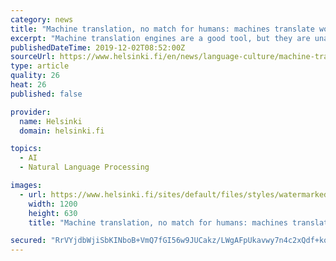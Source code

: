 ```yaml
---
category: news
title: "Machine translation, no match for humans: machines translate words, humans the underlying message"
excerpt: "Machine translation engines are a good tool, but they are unable to break down language barriers. In the development of machine translation, the next step is to improve the translation of audiovisual material. Many of us are familiar with Google Translate ..."
publishedDateTime: 2019-12-02T08:52:00Z
sourceUrl: https://www.helsinki.fi/en/news/language-culture/machine-translation-no-match-for-humans-machines-translate-words-humans-the-underlying-message
type: article
quality: 26
heat: 26
published: false

provider:
  name: Helsinki
  domain: helsinki.fi

topics:
  - AI
  - Natural Language Processing

images:
  - url: https://www.helsinki.fi/sites/default/files/styles/watermarked_image/public/thumbnails/image/maarit-koponen.jpg?itok=DynTi4Ci
    width: 1200
    height: 630
    title: "Machine translation, no match for humans: machines translate words, humans the underlying message"

secured: "RrVYjdbWjiSbKINboB+VmQ7fGI56w9JUCakz/LWgAFpUkavwy7n4c2xQdf+kqxd8X4kkviR3eWqDLofUU2a94yjbotaWU6KpJ8O0cksbfzFteNSWty+n3gML7EOkMHnRGidpBQJjBYpVY5zD78d/p+mejLRaL/3a6b6PKofpOB5k8sHqZQiMxItf8tjWu6/x4dSce7kF0k0eO7ARGW7S47XGBayiBYhjm8GSsH1bR3nLWF/TcgAYYmUIG2bhQAbmChx6b4WpSfWEHJzeaOreug==;DfIVUV91R10KDPQkaQkrOg=="
---
```


